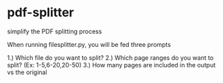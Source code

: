 # pdf-splitter
 simplify the PDF splitting process


When running filesplitter.py, you will be fed three prompts

1.) Which file do you want to split?
2.) Which page ranges do you want to split? (Ex: 1-5,6-20,20-50)
3.) How many pages are included in the output vs the original

